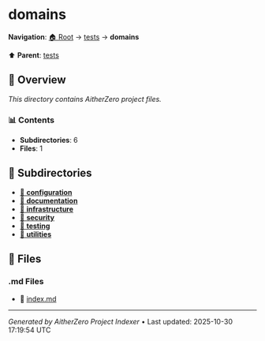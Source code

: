 # domains

**Navigation**: [🏠 Root](../../index.md) → [tests](../index.md) → **domains**

⬆️ **Parent**: [tests](../index.md)

## 📖 Overview

*This directory contains AitherZero project files.*

### 📊 Contents

- **Subdirectories**: 6
- **Files**: 1

## 📁 Subdirectories

- [📂 **configuration**](./configuration/index.md)
- [📂 **documentation**](./documentation/index.md)
- [📂 **infrastructure**](./infrastructure/index.md)
- [📂 **security**](./security/index.md)
- [📂 **testing**](./testing/index.md)
- [📂 **utilities**](./utilities/index.md)

## 📄 Files

### .md Files

- 📝 [index.md](./index.md)

---

*Generated by AitherZero Project Indexer* • Last updated: 2025-10-30 17:19:54 UTC


